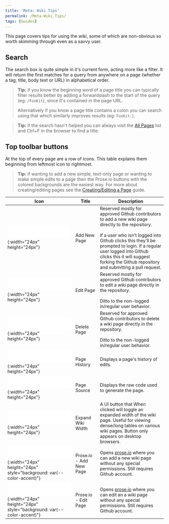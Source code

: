 ```yaml
---
title: 'Meta: Wiki Tips'
permalink: /Meta-Wiki_Tips/
tags: [Guides]
---
```


This page covers tips for using the wiki, some of which are non-obvious so worth skimming through even as a savvy user.

## Search

The search box is quite simple in it's current form, acting more like a filter. It will return the first matches for a query from anywhere on a page (whether a tag, title, body text or URL) in alphabetical order.

> **Tip:** if you know the beginning word of a page title you can typically filter results better by adding a forwardslash to the start of the query (eg: `/FoxKit`), since it's contained in the page URL.
>
> Alternatively if you know a page title contains a colon you can search using that which similarly improves results (eg: `FoxKit:`).

> **Tip:** if the search hasn't helped you can always visit the [All Pages](/Meta-All_Pages) list and Ctrl+F in the browser to find a title.


## Top toolbar buttons

At the top of every page are a row of icons. This table explains them beginning from leftmost icon to rightmost.

> **Tip:** if wanting to add a new simple, text-only page or wanting to make simple edits to a page then the Prose.io buttons with the colored backgrounds are the easiest way. For more about creating/editing pages see the [Creating/Editing a Page](/Meta-Creating_Editing_a_Page) guide.

| Icon | Title | Description |
|-|-|-|
| ![](/assets/images/ui.svg#icons-editing-add){:width="24px" height="24px"} | Add New Page | Reserved mostly for approved Github contributors to add a new wiki page directly to the repository.<br/><br/>If a user who isn't logged into Github clicks this they'll be prompted to login. If a regular user logged into Github clicks this it will suggest forking the Github repository and submitting a pull request. |
| ![](/assets/images/ui.svg#icons-editing-edit){:width="24px" height="24px"} | Edit Page | Reserved mostly for approved Github contributors to edit a wiki page directly in the repository.<br/><br/>Ditto to the non-logged in/regular user behavior. |
| ![](/assets/images/ui.svg#icons-editing-delete){:width="24px" height="24px"} | Delete Page | Reserved for approved Github contributors to delete a wiki page directly in the repository.<br/><br/>Ditto to the non-logged in/regular user behavior. |
| ![](/assets/images/ui.svg#icons-editing-history){:width="24px" height="24px"} | Page History | Displays a page's history of edits. |
| ![](/assets/images/ui.svg#icons-editing-source){:width="24px" height="24px"} | Page Source | Displays the raw code used to generate the page. |
| ![](/assets/images/ui.svg#icons-page-expand-expand){:width="24px" height="24px"} | Expand Wiki Width | A UI button that When clicked will toggle an expanded width of the wiki page. Useful for viewing dense/long tables on various wiki pages. Button only appears on desktop browsers. |
| ![](/assets/images/ui.svg#icons-editing-add){:width="24px" height="24px" style="background: var(--color-accent)"} | Prose.io - Add New Page | Opens [prose.io](https://prose.io) where you can add a new wiki page without any special permissions. Still requires Github account. |
| ![](/assets/images/ui.svg#icons-editing-edit){:width="24px" height="24px" style="background: var(--color-accent)"} | Prose.io - Edit Page | Opens [prose.io](https://prose.io) where you can edit an a wiki page without any special permissions. Still requires Github account. |